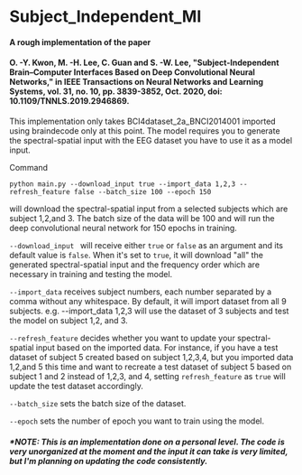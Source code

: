 # Subject_Independent_MI

#### A rough implementation of the paper 

#### O. -Y. Kwon, M. -H. Lee, C. Guan and S. -W. Lee, "Subject-Independent Brain–Computer Interfaces Based on Deep Convolutional Neural Networks," in IEEE Transactions on Neural Networks and Learning Systems, vol. 31, no. 10, pp. 3839-3852, Oct. 2020, doi: 10.1109/TNNLS.2019.2946869.


This implementation only takes BCI4dataset_2a_BNCI2014001 imported using braindecode only at this point.
The model requires you to generate the spectral-spatial input with the EEG dataset you have to use it as a model input.

Command
```
python main.py --download_input true --import_data 1,2,3 --refresh_feature false --batch_size 100 --epoch 150
```
will download the spectral-spatial input from a selected subjects which are subject 1,2,and 3. 
The batch size of the data will be 100 and will run the deep convolutional neural network for 150 epochs in training.

```--download_input ``` will receive either ```true``` or ```false``` as an argument and its default value is ```false```. When it's set to ```true```, it will download "all" the generated spectral-spatial input and the frequency order which are necessary in training and testing the model.

```--import_data``` receives subject numbers, each number separated by a comma without any whitespace. By default, it will import dataset from all 9 subjects. e.g. --import_data 1,2,3 will use the dataset of 3 subjects and test the model on subject 1,2, and 3. 

```--refresh_feature``` decides whether you want to update your spectral-spatial input based on the imported data. For instance, if you have a test dataset of subject 5 created based on subject 1,2,3,4, but you imported data 1,2,and 5 this time and want to recreate a test dataset of subject 5 based on subject 1 and 2 instead of 1,2,3, and 4, setting ```refresh_feature``` as ```true``` will update the test dataset accordingly.

```--batch_size``` sets the batch size of the dataset.

```--epoch``` sets the number of epoch you want to train using the model.


##### *NOTE: This is an implementation done on a personal level. The code is very unorganized at the moment and the input it can take is very limited, but I'm planning on updating the code consistently.


